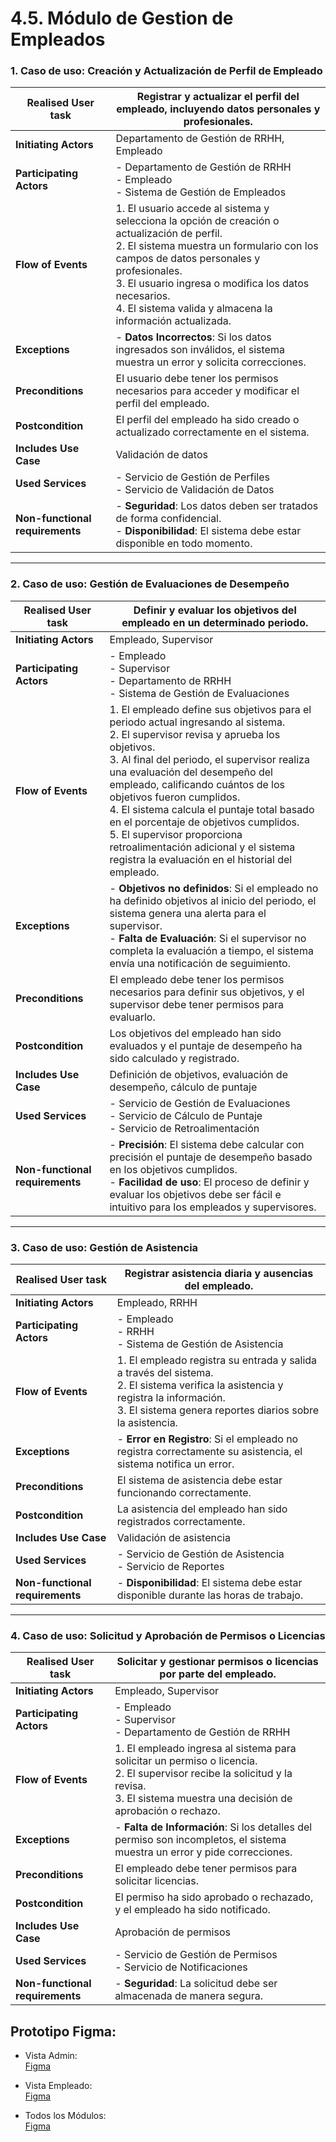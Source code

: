 # 4.5. Módulo de Gestion de Empleados 

### 1. Caso de uso: Creación y Actualización de Perfil de Empleado

| **Realised User task**     | Registrar y actualizar el perfil del empleado, incluyendo datos personales y profesionales.                   |
|----------------------------|------------------------------------------------------------------------------------------------------------|
| **Initiating Actors**       | Departamento de Gestión de RRHH, Empleado                                                                  |
| **Participating Actors**    | - Departamento de Gestión de RRHH <br> - Empleado <br> - Sistema de Gestión de Empleados                    |
| **Flow of Events**          | 1. El usuario accede al sistema y selecciona la opción de creación o actualización de perfil. <br> 2. El sistema muestra un formulario con los campos de datos personales y profesionales. <br> 3. El usuario ingresa o modifica los datos necesarios. <br> 4. El sistema valida y almacena la información actualizada. |
| **Exceptions**              | - **Datos Incorrectos**: Si los datos ingresados son inválidos, el sistema muestra un error y solicita correcciones. |
| **Preconditions**           | El usuario debe tener los permisos necesarios para acceder y modificar el perfil del empleado.              |
| **Postcondition**           | El perfil del empleado ha sido creado o actualizado correctamente en el sistema.                            |
| **Includes Use Case**       | Validación de datos                                                                                        |
| **Used Services**           | - Servicio de Gestión de Perfiles <br> - Servicio de Validación de Datos                                   |
| **Non-functional requirements** | - **Seguridad**: Los datos deben ser tratados de forma confidencial. <br> - **Disponibilidad**: El sistema debe estar disponible en todo momento. |

---

### 2. Caso de uso: Gestión de Evaluaciones de Desempeño

| **Realised User task**     | Definir y evaluar los objetivos del empleado en un determinado periodo.                                     |
|----------------------------|------------------------------------------------------------------------------------------------------------|
| **Initiating Actors**       | Empleado, Supervisor                                                                                       |
| **Participating Actors**    | - Empleado <br> - Supervisor <br> - Departamento de RRHH <br> - Sistema de Gestión de Evaluaciones          |
| **Flow of Events**          | 1. El empleado define sus objetivos para el periodo actual ingresando al sistema. <br> 2. El supervisor revisa y aprueba los objetivos. <br> 3. Al final del periodo, el supervisor realiza una evaluación del desempeño del empleado, calificando cuántos de los objetivos fueron cumplidos. <br> 4. El sistema calcula el puntaje total basado en el porcentaje de objetivos cumplidos. <br> 5. El supervisor proporciona retroalimentación adicional y el sistema registra la evaluación en el historial del empleado. |
| **Exceptions**              | - **Objetivos no definidos**: Si el empleado no ha definido objetivos al inicio del periodo, el sistema genera una alerta para el supervisor. <br> - **Falta de Evaluación**: Si el supervisor no completa la evaluación a tiempo, el sistema envía una notificación de seguimiento. |
| **Preconditions**           | El empleado debe tener los permisos necesarios para definir sus objetivos, y el supervisor debe tener permisos para evaluarlo. |
| **Postcondition**           | Los objetivos del empleado han sido evaluados y el puntaje de desempeño ha sido calculado y registrado.     |
| **Includes Use Case**       | Definición de objetivos, evaluación de desempeño, cálculo de puntaje                                       |
| **Used Services**           | - Servicio de Gestión de Evaluaciones <br> - Servicio de Cálculo de Puntaje <br> - Servicio de Retroalimentación |
| **Non-functional requirements** | - **Precisión**: El sistema debe calcular con precisión el puntaje de desempeño basado en los objetivos cumplidos. <br> - **Facilidad de uso**: El proceso de definir y evaluar los objetivos debe ser fácil e intuitivo para los empleados y supervisores. |

---

### 3. Caso de uso: Gestión de Asistencia 

| **Realised User task**     | Registrar asistencia diaria y ausencias del empleado.                                   |
|----------------------------|------------------------------------------------------------------------------------------------------------|
| **Initiating Actors**       | Empleado, RRHH                                                                                            |
| **Participating Actors**    | - Empleado <br> - RRHH <br> - Sistema de Gestión de Asistencia                                             |
| **Flow of Events**          | 1. El empleado registra su entrada y salida a través del sistema. <br> 2. El sistema verifica la asistencia y registra la información. <br> 3. El sistema genera reportes diarios sobre la asistencia. |
| **Exceptions**              | - **Error en Registro**: Si el empleado no registra correctamente su asistencia, el sistema notifica un error. |
| **Preconditions**           | El sistema de asistencia debe estar funcionando correctamente.                                            |
| **Postcondition**           | La asistencia del empleado han sido registrados correctamente.                               |
| **Includes Use Case**       | Validación de asistencia                                                                                  |
| **Used Services**           | - Servicio de Gestión de Asistencia <br> - Servicio de Reportes                                           |
| **Non-functional requirements** | - **Disponibilidad**: El sistema debe estar disponible durante las horas de trabajo. |

---

### 4. Caso de uso: Solicitud y Aprobación de Permisos o Licencias

| **Realised User task**     | Solicitar y gestionar permisos o licencias por parte del empleado.                                          |
|----------------------------|------------------------------------------------------------------------------------------------------------|
| **Initiating Actors**       | Empleado, Supervisor                                                                                       |
| **Participating Actors**    | - Empleado <br> - Supervisor <br> - Departamento de Gestión de RRHH                                         |
| **Flow of Events**          | 1. El empleado ingresa al sistema para solicitar un permiso o licencia. <br> 2. El supervisor recibe la solicitud y la revisa. <br> 3. El sistema muestra una decisión de aprobación o rechazo. |
| **Exceptions**              | - **Falta de Información**: Si los detalles del permiso son incompletos, el sistema muestra un error y pide correcciones. |
| **Preconditions**           | El empleado debe tener permisos para solicitar licencias.                                                  |
| **Postcondition**           | El permiso ha sido aprobado o rechazado, y el empleado ha sido notificado.                                 |
| **Includes Use Case**       | Aprobación de permisos                                                                                     |
| **Used Services**           | - Servicio de Gestión de Permisos <br> - Servicio de Notificaciones                                        |
| **Non-functional requirements** | - **Seguridad**: La solicitud debe ser almacenada de manera segura. |

## Prototipo Figma:
- Vista Admin:  
[Figma](https://www.figma.com/proto/KYuTBMZyyfWoILoFfOL1dL/Yape-Figma?node-id=579-502&node-type=canvas&t=nuzNec0BCyxicaCX-9&scaling=min-zoom&content-scaling=fixed&page-id=0%3A1&starting-point-node-id=579%3A502&show-proto-sidebar=1)

- Vista Empleado:  
[Figma](https://www.figma.com/proto/KYuTBMZyyfWoILoFfOL1dL/Yape-Figma?node-id=643-2&node-type=canvas&t=XX7cvlmH88cgdiO4-9&scaling=min-zoom&content-scaling=fixed&page-id=0%3A1&starting-point-node-id=643%3A2&show-proto-sidebar=1)

- Todos los Módulos:  
[Figma](https://www.figma.com/design/KYuTBMZyyfWoILoFfOL1dL/Yape-Figma?node-id=0-1&node-type=canvas&t=grebYGnvDZzZ4KMQ-0)
